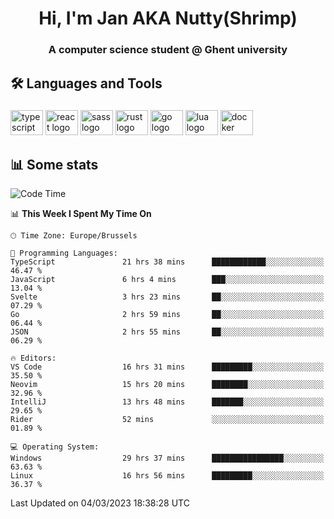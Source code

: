 <h1 align="center">Hi, I'm Jan AKA Nutty(Shrimp)</h1>
<h3 align="center">A computer science student @ Ghent university</h3>

<h2 align="left">🛠️ Languages and Tools</h2>

###

<div align="left">
  <img src="https://cdn.jsdelivr.net/gh/devicons/devicon/icons/typescript/typescript-original.svg" height="40" width="52" alt="typescript logo"  />
  <img src="https://cdn.jsdelivr.net/gh/devicons/devicon/icons/react/react-original.svg" height="40" width="52" alt="react logo"  />
  <img src="https://cdn.jsdelivr.net/gh/devicons/devicon/icons/sass/sass-original.svg" height="40" width="52" alt="sass logo"  />
  <img src="https://cdn.jsdelivr.net/gh/devicons/devicon/icons/rust/rust-plain.svg" height="40" width="52" alt="rust logo"  />
  <img src="https://cdn.jsdelivr.net/gh/devicons/devicon/icons/go/go-original.svg" height="40" width="52" alt="go logo"  />
  <img src="https://cdn.jsdelivr.net/gh/devicons/devicon/icons/lua/lua-original.svg" height="40" width="52" alt="lua logo"  />
  <img src="https://cdn.jsdelivr.net/gh/devicons/devicon/icons/docker/docker-original.svg" height="40" width="52" alt="docker logo"  />
</div>

<h2>📊 Some stats</h2>

<!--START_SECTION:waka-->
![Code Time](http://img.shields.io/badge/Code%20Time-2%2C748%20hrs%2036%20mins-blue)

📊 **This Week I Spent My Time On** 

```text
🕑︎ Time Zone: Europe/Brussels

💬 Programming Languages: 
TypeScript               21 hrs 38 mins      ████████████░░░░░░░░░░░░░   46.47 % 
JavaScript               6 hrs 4 mins        ███░░░░░░░░░░░░░░░░░░░░░░   13.04 % 
Svelte                   3 hrs 23 mins       ██░░░░░░░░░░░░░░░░░░░░░░░   07.29 % 
Go                       2 hrs 59 mins       ██░░░░░░░░░░░░░░░░░░░░░░░   06.44 % 
JSON                     2 hrs 55 mins       ██░░░░░░░░░░░░░░░░░░░░░░░   06.29 % 

🔥 Editors: 
VS Code                  16 hrs 31 mins      █████████░░░░░░░░░░░░░░░░   35.50 % 
Neovim                   15 hrs 20 mins      ████████░░░░░░░░░░░░░░░░░   32.96 % 
IntelliJ                 13 hrs 48 mins      ███████░░░░░░░░░░░░░░░░░░   29.65 % 
Rider                    52 mins             ░░░░░░░░░░░░░░░░░░░░░░░░░   01.89 % 

💻 Operating System: 
Windows                  29 hrs 37 mins      ████████████████░░░░░░░░░   63.63 % 
Linux                    16 hrs 56 mins      █████████░░░░░░░░░░░░░░░░   36.37 % 
```


 Last Updated on 04/03/2023 18:38:28 UTC
<!--END_SECTION:waka-->
